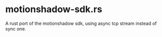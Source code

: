 # motionshadow-sdk.rs

A rust port of the motionshadow sdk, using async tcp stream instead of sync one.